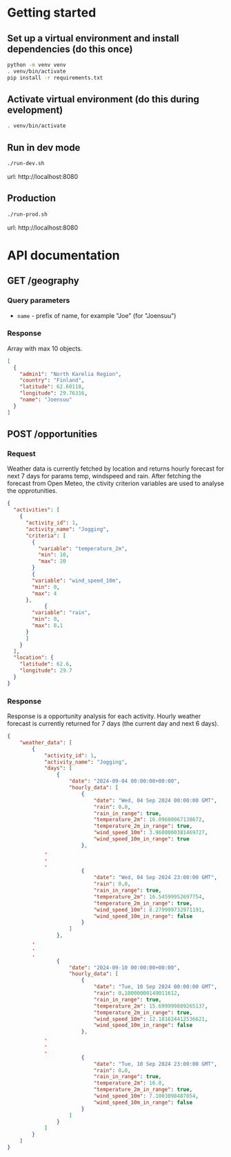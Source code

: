 # Getting started 

## Set up a virtual environment and install dependencies (do this once)

``` sh
python -m venv venv
. venv/bin/activate
pip install -r requirements.txt
```


## Activate virtual environment (do this during evelopment)

``` sh
. venv/bin/activate
```


## Run in dev mode 

``` sh
./run-dev.sh
```

url: http://localhost:8080


## Production

``` sh
./run-prod.sh
```

url: http://localhost:8080



# API documentation

## GET /geography

### Query parameters
* `name` - prefix of name, for example "Joe" (for "Joensuu")

### Response

Array with max 10 objects.

``` json
[
  {
    "admin1": "North Karelia Region",
    "country": "Finland",
    "latitude": 62.60118,
    "longitude": 29.76316,
    "name": "Joensuu"
  }
]
```


## POST /opportunities

### Request
Weather data is currently fetched by location and returns hourly forecast for next 7 days for params temp, windspeed and rain.
After fetching the forecast from Open Meteo, the ctivity criterion variables are used to analyse the opprotunities.

``` json
{
  "activities": [
    {
      "activity_id": 1,
      "activity_name": "Jogging",
      "criteria": [
        {
          "variable": "temperature_2m",
          "min": 10,
          "max": 20
        }
        {
        "variable": "wind_speed_10m",
        "min": 0,
        "max": 4
      },
            {
        "variable": "rain",
        "min": 0,
        "max": 0.1
      }
      ]
    }
  ],
  "location": {
    "latitude": 62.6,
    "longitude": 29.7
  }
}
```

### Response

Response is a opportunity analysis for each activity. Hourly weather forecast is currently returned for 7 days (the current day and next 6 days).

``` json
{
    "weather_data": [
        {
            "activity_id": 1,
            "activity_name": "Jogging",
            "days": [
                {
                    "date": "2024-09-04 00:00:00+00:00",
                    "hourly_data": [
                        {
                            "date": "Wed, 04 Sep 2024 00:00:00 GMT",
                            "rain": 0.0,
                            "rain_in_range": true,
                            "temperature_2m": 16.09600067138672,
                            "temperature_2m_in_range": true,
                            "wind_speed_10m": 3.9600000381469727,
                            "wind_speed_10m_in_range": true
                        },
			.
			.
			.
                        {
                            "date": "Wed, 04 Sep 2024 23:00:00 GMT",
                            "rain": 0.0,
                            "rain_in_range": true,
                            "temperature_2m": 16.54599952697754,
                            "temperature_2m_in_range": true,
                            "wind_speed_10m": 8.279999732971191,
                            "wind_speed_10m_in_range": false
                        }
                    ]
                },
		.
		.
		.
                {
                    "date": "2024-09-10 00:00:00+00:00",
                    "hourly_data": [
                        {
                            "date": "Tue, 10 Sep 2024 00:00:00 GMT",
                            "rain": 0.10000000149011612,
                            "rain_in_range": true,
                            "temperature_2m": 15.699999809265137,
                            "temperature_2m_in_range": true,
                            "wind_speed_10m": 12.181624412536621,
                            "wind_speed_10m_in_range": false
                        },
			.
			.
			.
                        {
                            "date": "Tue, 10 Sep 2024 23:00:00 GMT",
                            "rain": 0.0,
                            "rain_in_range": true,
                            "temperature_2m": 16.0,
                            "temperature_2m_in_range": true,
                            "wind_speed_10m": 7.1003098487854,
                            "wind_speed_10m_in_range": false
                        }
                    ]
                }
            ]
        }
    ]
}

```
